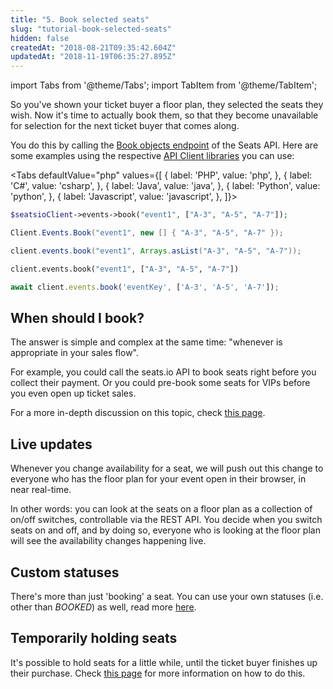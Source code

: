 ```yaml
---
title: "5. Book selected seats"
slug: "tutorial-book-selected-seats"
hidden: false
createdAt: "2018-08-21T09:35:42.604Z"
updatedAt: "2018-11-19T06:35:27.895Z"
---
```


import Tabs from '@theme/Tabs';
import TabItem from '@theme/TabItem';

So you've shown your ticket buyer a floor plan, they selected the seats they wish. Now it's time to actually book them, so that they become unavailable for selection for the next ticket buyer that comes along. 

You do this by calling the [Book objects endpoint](doc:api-book-objects) of the Seats API. 
Here are some examples using the respective [API Client libraries](doc:api-client-libraries) you can use: 




<Tabs 
  defaultValue="php"
  values={[
{ label: 'PHP', value: 'php', },
{ label: 'C#', value: 'csharp', },
{ label: 'Java', value: 'java', },
{ label: 'Python', value: 'python', },
{ label: 'Javascript', value: 'javascript', },
]}>
<TabItem value='php'>

```php
$seatsioClient->events->book("event1", ["A-3", "A-5", "A-7"]);
```

</TabItem>
<TabItem value='csharp'>

```csharp
Client.Events.Book("event1", new [] { "A-3", "A-5", "A-7" });
```

</TabItem>
<TabItem value='java'>

```java
client.events.book("event1", Arrays.asList("A-3", "A-5", "A-7"));
```

</TabItem>
<TabItem value='python'>

```python
client.events.book("event1", ["A-3", "A-5", "A-7"])
```

</TabItem>
<TabItem value='javascript'>

```javascript
await client.events.book('eventKey', ['A-3', 'A-5', 'A-7']);
```

</TabItem>
</Tabs>


## When should I book?
The answer is simple and complex at the same time: "whenever is appropriate in your sales flow". 

For example, you could call the seats.io API to book seats right before you collect their payment. Or you could pre-book some seats for VIPs before you even open up ticket sales.

For a more in-depth discussion on this topic, check [this page](http://support.seats.io/integrating-seats-io/when-should-i-book-my-seats). 

## Live updates

Whenever you change availability for a seat, we will push out this change to everyone who has the floor plan for your event open in their browser, in near real-time.

In other words: you can look at the seats on a floor plan as a collection of on/off switches, controllable via the REST API. You decide when you switch seats on and off, and by doing so, everyone who is looking at the floor plan will see the availability changes happening live.


## Custom statuses
There's more than just 'booking' a seat. You can use your own statuses (i.e. other than *BOOKED*) as well, read more [here](doc:api-custom-object-status).

## Temporarily holding seats
It's possible to hold seats for a little while, until the ticket buyer finishes up their purchase. Check [this page](doc:api-temporarily-hold-objects) for more information on how to do this.
